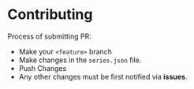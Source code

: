 # Contributing

Process of submitting PR:
 - Make your `<feature>` branch 
 - Make changes in the `series.json` file.
 - Push Changes 
 - Any other changes must be first notified via **issues**.
